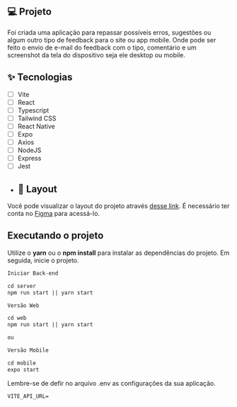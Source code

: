 ## 💻 Projeto
Foi criada uma aplicação para repassar possíveis erros, sugestões ou algum outro tipo de feedback para o site ou app mobile. Onde pode ser feito o envio de e-mail do feedback com o tipo, comentário e um screenshot da tela do dispositivo seja ele desktop ou mobile.

## ✨ Tecnologias
-   [ ] Vite
-   [ ] React
-   [ ] Typescript
-   [ ] Tailwind CSS
-   [ ] React Native
-   [ ] Expo
-   [ ] Axios
-   [ ] NodeJS
-   [ ] Express
-   [ ] Jest

-   ## 🔖 Layout

Você pode visualizar o layout do projeto através [desse link](https://www.figma.com/community/file/1102912516166573468/Feedback-Widget). É necessário ter conta no [Figma](http://figma.com/) para acessá-lo.


## Executando o projeto

Utilize o **yarn** ou o **npm install** para instalar as dependências do projeto.
Em seguida, inicie o projeto.

```cl
Iniciar Back-end

cd server
npm run start || yarn start

Versão Web

cd web
npm run start || yarn start

ou

Versão Mobile

cd mobile
expo start
```

Lembre-se de defir no arquivo .env as configurações da sua aplicação.
 
 ```cl
VITE_API_URL=
```

<br />
